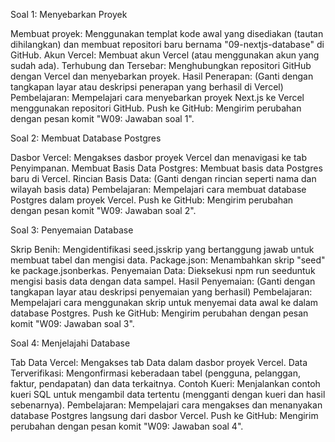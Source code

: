 Soal 1: Menyebarkan Proyek

Membuat proyek: Menggunakan templat kode awal yang disediakan (tautan dihilangkan) dan membuat repositori baru bernama "09-nextjs-database" di GitHub.
Akun Vercel: Membuat akun Vercel (atau menggunakan akun yang sudah ada).
Terhubung dan Tersebar: Menghubungkan repositori GitHub dengan Vercel dan menyebarkan proyek.
Hasil Penerapan: (Ganti dengan tangkapan layar atau deskripsi penerapan yang berhasil di Vercel)
Pembelajaran: Mempelajari cara menyebarkan proyek Next.js ke Vercel menggunakan repositori GitHub.
Push ke GitHub: Mengirim perubahan dengan pesan komit "W09: Jawaban soal 1".

Soal 2: Membuat Database Postgres

Dasbor Vercel: Mengakses dasbor proyek Vercel dan menavigasi ke tab Penyimpanan.
Membuat Basis Data Postgres: Membuat basis data Postgres baru di Vercel.
Rincian Basis Data: (Ganti dengan rincian seperti nama dan wilayah basis data)
Pembelajaran: Mempelajari cara membuat database Postgres dalam proyek Vercel.
Push ke GitHub: Mengirim perubahan dengan pesan komit "W09: Jawaban soal 2".

Soal 3: Penyemaian Database

Skrip Benih: Mengidentifikasi seed.jsskrip yang bertanggung jawab untuk membuat tabel dan mengisi data.
Package.json: Menambahkan skrip "seed" ke package.jsonberkas.
Penyemaian Data: Dieksekusi npm run seeduntuk mengisi basis data dengan data sampel.
Hasil Penyemaian: (Ganti dengan tangkapan layar atau deskripsi penyemaian yang berhasil)
Pembelajaran: Mempelajari cara menggunakan skrip untuk menyemai data awal ke dalam database Postgres.
Push ke GitHub: Mengirim perubahan dengan pesan komit "W09: Jawaban soal 3".

Soal 4: Menjelajahi Database

Tab Data Vercel: Mengakses tab Data dalam dasbor proyek Vercel.
Data Terverifikasi: Mengonfirmasi keberadaan tabel (pengguna, pelanggan, faktur, pendapatan) dan data terkaitnya.
Contoh Kueri: Menjalankan contoh kueri SQL untuk mengambil data tertentu (mengganti dengan kueri dan hasil sebenarnya).
Pembelajaran: Mempelajari cara mengakses dan menanyakan database Postgres langsung dari dasbor Vercel.
Push ke GitHub: Mengirim perubahan dengan pesan komit "W09: Jawaban soal 4".
